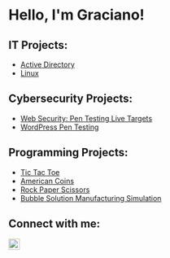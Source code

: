 # Hello, I'm Graciano! 


## IT Projects:

- [Active Directory](https://github.com/CyberDefender369/Active-Directory-Home-Lab)
- [Linux](https://github.com/CyberDefender369/Linux-Home-Lab)


## Cybersecurity Projects:
- [Web Security: Pen Testing Live Targets](https://github.com/CyberDefender369/Web-Security-Pen-Testing-Live-Targets)
- [WordPress Pen Testing](https://github.com/CyberDefender369/WordPress-Pen-Testing)

  
## Programming Projects:

- [Tic Tac Toe](https://github.com/CyberDefender369/Tic-Tac-Toe) 
- [American Coins](https://github.com/CyberDefender369/Make-All-Coins) 
- [Rock Paper Scissors](https://github.com/CyberDefender369/Rock-Paper-Scissors)
- [Bubble Solution Manufacturing Simulation](https://github.com/CyberDefender369/Bubble-Solution-Manufacturing-Simulation)


## Connect with me:

[<img align="left" alt="Graciano Barrera | LinkedIn" width="22px" src="https://cdn.jsdelivr.net/npm/simple-icons@v3/icons/linkedin.svg" />][linkedin]

[linkedin]: https://linkedin.com/in/graciano-barrera
